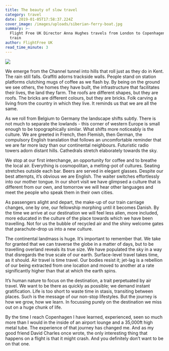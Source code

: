 ```yaml
---
title: The beauty of slow travel
category: travel
date: 2019-01-05T17:58:37.224Z
cover_image: /images/uploads/siberian-ferry-boat.jpg
summary: >-
  Flight Free UK Director Anna Hughes travels from London to Copenhagen by
  train 
author: FlightFree UK
read_time_minute: 3
---
```

![](/images/uploads/3d0bad396e2041388553c427d5bd26fe.webp)

We emerge from the Channel tunnel into hills that roll just as they do in Kent. The rain still falls. Graffiti adorns trackside walls. People stand on station platforms clutching mugs of coffee as we flash by. By being on the ground we see others, the homes they have built, the infrastructure that facilitates their lives, the land they farm. The roofs are different shapes, but they are roofs. The bricks are different colours, but they are bricks. Folk carving a living from the country in which they live. It reminds us that we are all the same.

As we roll from Belgium to Germany the landscape shifts subtly. There is not much to separate the lowlands - this corner of western Europe is small enough to be topographically similar. What shifts more noticeably is the culture. We are greeted in French, then Flemish, then German, the compulsory English translation that follows an uncomfortable reminder that we are far more lazy than our continental neighbours. Futuristic radio towers adorn distant hills. Cathedrals stretch elaborately towards the sky.

We stop at our first interchange, an opportunity for coffee and to breathe the local air. Everything is cosmopolitan, a melting-pot of cultures. Seating stretches outside each bar. Beers are served in elegant glasses. Despite our best attempts, it’s obvious we are English. The waiter switches effortlessly into our mother tongue. In our short visit we have glimpsed a culture that is different from our own, and tomorrow we will hear other languages and meet the people who speak them in their own cities.

As passengers alight and depart, the make-up of our train carriage changes, one by one, our fellowship morphing until it becomes Danish. By the time we arrive at our destination we will feel less alien, more included, more educated in the culture of the place towards which we have been travelling. Not for us the bubble of recycled air and the shiny welcome gates that parachute-drop us into a new culture.

The continental landmass is huge. It’s important to remember that. We take for granted that we can traverse the globe in a matter of days, but to be travelling overland reveals its true size. We have populated the sky in a way that disregards the true scale of our earth. Surface-level travel takes time, as it should. Air travel is time travel. Our bodies resist it; jet-lag is a rebellion of our being extracted from one location and moved to another at a rate significantly higher than that at which the earth spins.

It’s human nature to focus on the destination, a trait perpetuated by air travel. We want to be there as quickly as possible; we demand instant gratification. Life is too short to waste time in stasis, transiting between places. Such is the message of our non-stop lifestyles. But the journey is how we grow, how we learn. In focussing purely on the destination we miss out on a huge chunk of life.

By the time I reach Copenhagen I have learned, experienced, seen so much more than I would in the inside of an airport lounge and a 35,000ft high metal tube. The experience of that journey has changed me. And as my good friend David Charles once wrote, the only interesting thing that happens on a flight is that it might crash. And you definitely don’t want to be on that one.
